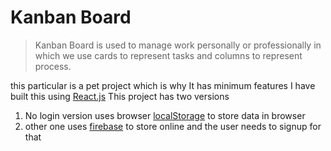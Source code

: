 # Kanban Board

> Kanban Board is used to manage work personally or professionally in which we use cards to represent tasks and columns to represent process.

this particular is a pet project which is why It has minimum features I have built this using [React.js](https://reactjs.org/) This project has two versions  

1. No login version uses browser [localStorage](https://developer.mozilla.org/en-US/docs/Web/API/Window/localStorage) to store data in browser
2. other one uses [firebase](https://firebase.google.com/) to store online and the user needs to signup for that
